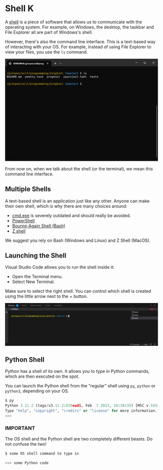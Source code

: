 # Shell K

A [shell](https://en.wikipedia.org/wiki/Shell_(computing)) is a piece of software that allows us to communicate with the operating system.
For example, on Windows, the desktop, the taskbar and File Explorer all are part of Windows's shell.

However, there's also the command line interface.
This is a text-based way of interacting with your OS.
For example, instead of using File Explorer to view your files, you use the `ls` command.

![Command Line Interface](shell.png)

From now on, when we talk about the shell (or the terminal), we mean this command line interface.

## Multiple Shells

A text-based shell is an application just like any other.
Anyone can make their own shell, which is why there are many choices around:

* [cmd.exe](https://en.wikipedia.org/wiki/Cmd.exe) is severely outdated and should really be avoided.
* [PowerShell](https://en.wikipedia.org/wiki/PowerShell)
* [Bourne-Again Shell (Bash)](https://en.wikipedia.org/wiki/Bash_(Unix_shell))
* [Z shell](https://en.wikipedia.org/wiki/Z_shell)

We suggest you rely on Bash (Windows and Linux) and Z Shell (MacOS).

## Launching the Shell

Visual Studio Code allows you to run the shell inside it:

* Open the Terminal menu.
* Select New Terminal.

Make sure to select the right shell.
You can control which shell is created using the little arrow next to the + button.

![Shell Selection](shell-selection.png)


## Python Shell

Python has a shell of its own.
It allows you to type in Python commands, which are then executed on the spot.

You can launch the Python shell from the "regular" shell using `py`, `python` or `python3`, depending on your OS.

```python
$ py
Python 3.11.2 (tags/v3.11.2:878ead1, Feb  7 2023, 16:38:35) [MSC v.1934 64 bit (AMD64)] on win32
Type "help", "copyright", "credits" or "license" for more information.
>>>

```



### IMPORTANT
The OS shell and the Python shell are two completely different beasts.
Do not confuse the two!


```bash
$ some OS shell command to type in
```


```python
>>> some Python code
```


